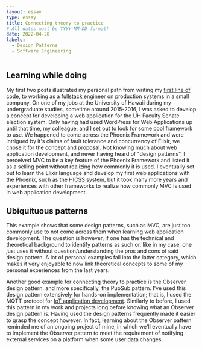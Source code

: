 ```yaml
---
layout: essay
type: essay
title: Connecting theory to practice
# All dates must be YYYY-MM-DD format!
date: 2022-04-28
labels:
  - Design Patterns
  - Software Engineering
---
```


## Learning while doing

My first two posts illustrated my personal path from writing my [first line of code](./engineers-path-to-js.md), to working as a [fullstack engineer](./software-engineering.md) on production systems in a small company. On one of my jobs at the University of Hawaii during my undergraduate studies, sometime around 2015-2016, I was asked to develop a concept for developing a web application for the UH Faculty Senate election system. Only having had used WordPress for Web Applications up until that time, my colleague, and I set out to look for some cool framework to use. We happened to come across the Phoenix Framework and were intrigued by it's claims of fault tolerance and concurrency of Elixir, we chose it for the concept and proposal. Not knowing much about web application development, and never having heard of "design patterns", I perceived MVC to be a key feature of the Phoenix Framework and listed it as a selling point without realizing how commonly it is used. I eventually set out to learn the Elixir language and develop my first web applications with the Phoenix, such as the [HICSS system](../projects/hicss-cms.md), but it took many more years and experiences with other frameworks to realize how commonly MVC is used in web application development.

## Ubiquituous patterns

This example shows that some design patterns, such as MVC, are just too commonly use to not come across them when learning web application development. The question is however, if one has the technical and theoretical background to identify patterns as such or, like in my case, one just uses it without question/understanding the pros and cons of said design pattern. A lot of personal examples fall into the latter category, which makes it very enjoyable to now link theoretical concepts to some of my personal experiences from the last years. 

Another good example for connecting theory to practice is the Observer design pattern, and more specifically, the PubSub pattern. I've used this design pattern extensively for hands-on implementation; that is, I used the MQTT protocol for [IoT application development](../projects/iot-application-development.md). Similarly to before, I used this pattern in my work and projects long before knowing what an Observer design pattern is. Having used the design patterns frequently made it easier to grasp the concept however. In fact, learning about the Observer pattern reminded me of an ongoing project of mine, in which we'll eventually have to implement the Observer pattern to meet the requirement of notifying external services on a platform when some user data changes.
